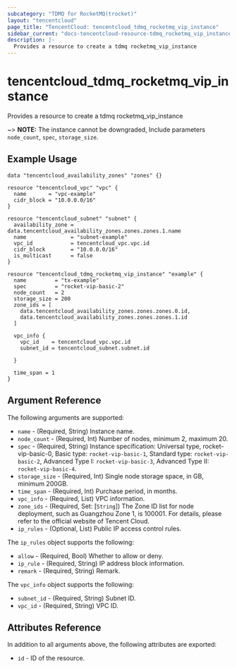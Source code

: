 ```yaml
---
subcategory: "TDMQ for RocketMQ(trocket)"
layout: "tencentcloud"
page_title: "TencentCloud: tencentcloud_tdmq_rocketmq_vip_instance"
sidebar_current: "docs-tencentcloud-resource-tdmq_rocketmq_vip_instance"
description: |-
  Provides a resource to create a tdmq rocketmq_vip_instance
---
```


# tencentcloud_tdmq_rocketmq_vip_instance

Provides a resource to create a tdmq rocketmq_vip_instance

~> **NOTE:** The instance cannot be downgraded, Include parameters `node_count`, `spec`, `storage_size`.

## Example Usage

```hcl
data "tencentcloud_availability_zones" "zones" {}

resource "tencentcloud_vpc" "vpc" {
  name       = "vpc-example"
  cidr_block = "10.0.0.0/16"
}

resource "tencentcloud_subnet" "subnet" {
  availability_zone = data.tencentcloud_availability_zones.zones.zones.1.name
  name              = "subnet-example"
  vpc_id            = tencentcloud_vpc.vpc.id
  cidr_block        = "10.0.0.0/16"
  is_multicast      = false
}

resource "tencentcloud_tdmq_rocketmq_vip_instance" "example" {
  name         = "tx-example"
  spec         = "rocket-vip-basic-2"
  node_count   = 2
  storage_size = 200
  zone_ids = [
    data.tencentcloud_availability_zones.zones.zones.0.id,
    data.tencentcloud_availability_zones.zones.zones.1.id
  ]

  vpc_info {
    vpc_id    = tencentcloud_vpc.vpc.id
    subnet_id = tencentcloud_subnet.subnet.id

  }

  time_span = 1
}
```

## Argument Reference

The following arguments are supported:

* `name` - (Required, String) Instance name.
* `node_count` - (Required, Int) Number of nodes, minimum 2, maximum 20.
* `spec` - (Required, String) Instance specification: Universal type, rocket-vip-basic-0, Basic type: `rocket-vip-basic-1`, Standard type: `rocket-vip-basic-2`, Advanced Type I: `rocket-vip-basic-3`, Advanced Type II: `rocket-vip-basic-4`.
* `storage_size` - (Required, Int) Single node storage space, in GB, minimum 200GB.
* `time_span` - (Required, Int) Purchase period, in months.
* `vpc_info` - (Required, List) VPC information.
* `zone_ids` - (Required, Set: [`String`]) The Zone ID list for node deployment, such as Guangzhou Zone 1, is 100001. For details, please refer to the official website of Tencent Cloud.
* `ip_rules` - (Optional, List) Public IP access control rules.

The `ip_rules` object supports the following:

* `allow` - (Required, Bool) Whether to allow or deny.
* `ip_rule` - (Required, String) IP address block information.
* `remark` - (Required, String) Remark.

The `vpc_info` object supports the following:

* `subnet_id` - (Required, String) Subnet ID.
* `vpc_id` - (Required, String) VPC ID.

## Attributes Reference

In addition to all arguments above, the following attributes are exported:

* `id` - ID of the resource.



